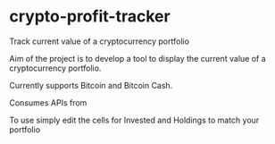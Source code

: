 # crypto-profit-tracker
Track current value of a cryptocurrency portfolio

Aim of the project is to develop a tool to display the current value of a cryptocurrency portfolio.

Currently supports Bitcoin and Bitcoin Cash.

Consumes APIs from 

To use simply edit the cells for Invested and Holdings to match your portfolio
